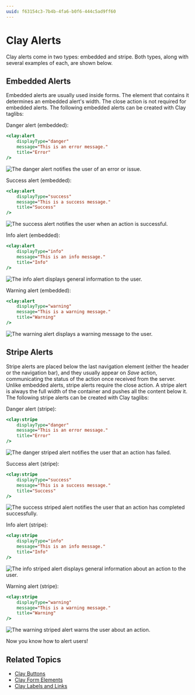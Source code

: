 ```yaml
---
uuid: f63154c3-7b4b-4fa6-b0f6-444c5ad9ff60
---
```

# Clay Alerts

Clay alerts come in two types: embedded and stripe. Both types, along with several examples of each, are shown below.

## Embedded Alerts

Embedded alerts are usually used inside forms. The element that contains it determines an embedded alert's width. The close action is not required for embedded alerts. The following embedded alerts can be created with Clay taglibs:

Danger alert (embedded):

```jsp
<clay:alert
	displayType="danger"
	message="This is an error message."
	title="Error"
/>
```

![The danger alert notifies the user of an error or issue.](./clay-alerts/images/01.png)

Success alert (embedded):

```jsp
<clay:alert
	displayType="success"
	message="This is a success message."
	title="Success"
/>
```

![The success alert notifies the user when an action is successful.](./clay-alerts/images/02.png)

Info alert (embedded):

```jsp
<clay:alert
	displayType="info"
	message="This is an info message."
	title="Info"
/>
```

![The info alert displays general information to the user.](./clay-alerts/images/03.png)

Warning alert (embedded):

```jsp
<clay:alert
	displayType="warning"
	message="This is a warning message."
	title="Warning"
/>
```

![The warning alert displays a warning message to the user.](./clay-alerts/images/04.png)

## Stripe Alerts

Stripe alerts are placed below the last navigation element (either the header or the navigation bar), and they usually appear on *Save* action, communicating the status of the action once received from the server. Unlike embedded alerts, stripe alerts require the close action. A stripe alert is always the full width of the container and pushes all the content below it. The following stripe alerts can be created with Clay taglibs:

Danger alert (stripe):

```jsp
<clay:stripe
	displayType="danger"
	message="This is an error message."
	title="Error"
/>
```

![The danger striped alert notifies the user that an action has failed.](./clay-alerts/images/05.png)

Success alert (stripe):

```jsp
<clay:stripe
	displayType="success"
	message="This is a success message."
	title="Success"
/>
```

![The success striped alert notifies the user that an action has completed successfully.](./clay-alerts/images/06.png)

Info alert (stripe):

```jsp
<clay:stripe
	displayType="info"
	message="This is an info message."
	title="Info"
/>
```

![The info striped alert displays general information about an action to the user.](./clay-alerts/images/07.png)

Warning alert (stripe):

```jsp
<clay:stripe
	displayType="warning"
	message="This is a warning message."
	title="Warning"
/>
```
 
![The warning striped alert warns the user about an action.](./clay-alerts/images/08.png)

Now you know how to alert users!

## Related Topics

* [Clay Buttons](./clay-buttons.md)
* [Clay Form Elements](./clay-form-elements.md)
* [Clay Labels and Links](./clay-links-and-labels.md)
